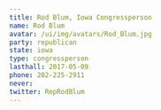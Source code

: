 ```yaml
---
title: Rod Blum, Iowa Congressperson
name: Rod Blum
avatar: /ui/img/avatars/Rod_Blum.jpg
party: republican
state: iowa
type: congressperson
lasthall: 2017-05-09
phone: 202-225-2911
never: 
twitter: RepRodBlum
---
```

